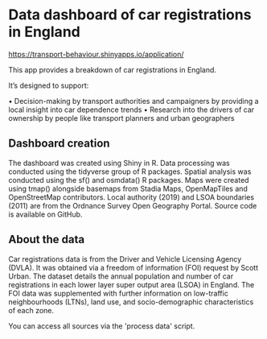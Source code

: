 # Data dashboard of car registrations in England

https://transport-behaviour.shinyapps.io/application/

This app provides a breakdown of car registrations in England.

It’s designed to support:

• Decision-making by transport authorities and campaigners by providing a local insight into car dependence trends
• Research into the drivers of car ownership by people like transport planners and urban geographers

## Dashboard creation
The dashboard was created using Shiny in R. Data processing was conducted using the tidyverse group of R packages. Spatial analysis was conducted using the sf() and osmdata() R packages. Maps were created using tmap() alongside basemaps from Stadia Maps, OpenMapTiles and OpenStreetMap contributors. Local authority (2019) and LSOA boundaries (2011) are from the Ordnance Survey Open Geography Portal. Source code is available on GitHub.

## About the data
Car registrations data is from the Driver and Vehicle Licensing Agency (DVLA). It was obtained via a freedom of information (FOI) request by Scott Urban. The dataset details the annual population and number of car registrations in each lower layer super output area (LSOA) in England. The FOI data was supplemented with further information on low-traffic neighbourhoods (LTNs), land use, and socio-demographic characteristics of each zone.

You can access all sources via the 'process data' script.

